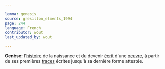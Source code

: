 ```yaml
---

lemma: genesis
source: gresillon_elments_1994
page: 244
language: French
contributor: wout
last_updated_by: wout

---
```


**Genèse:** l'[histoire](history.html) de la naissance et du devenir [écrit](writingProduct.html) d'une [oeuvre](work.html), à partir de ses premières [traces](trace.html) écrites jusqu'à sa dernière forme attestée.
